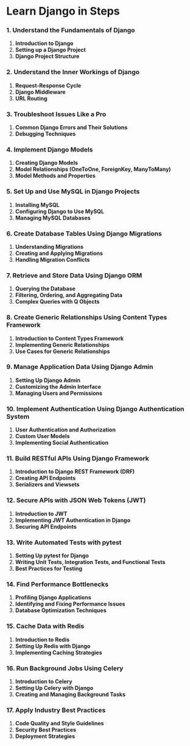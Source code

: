 # Learn Django in Steps
### 1. Understand the Fundamentals of Django
1. **Introduction to Django**
2. **Setting up a Django Project**
3. **Django Project Structure**

### 2. Understand the Inner Workings of Django
1. **Request-Response Cycle**
2. **Django Middleware**
3. **URL Routing**

### 3. Troubleshoot Issues Like a Pro
1. **Common Django Errors and Their Solutions**
2. **Debugging Techniques**

### 4. Implement Django Models
1. **Creating Django Models**
2. **Model Relationships (OneToOne, ForeignKey, ManyToMany)**
3. **Model Methods and Properties**

### 5. Set Up and Use MySQL in Django Projects
1. **Installing MySQL**
2. **Configuring Django to Use MySQL**
3. **Managing MySQL Databases**

### 6. Create Database Tables Using Django Migrations
1. **Understanding Migrations**
2. **Creating and Applying Migrations**
3. **Handling Migration Conflicts**

### 7. Retrieve and Store Data Using Django ORM
1. **Querying the Database**
2. **Filtering, Ordering, and Aggregating Data**
3. **Complex Queries with Q Objects**

### 8. Create Generic Relationships Using Content Types Framework
1. **Introduction to Content Types Framework**
2. **Implementing Generic Relationships**
3. **Use Cases for Generic Relationships**

### 9. Manage Application Data Using Django Admin
1. **Setting Up Django Admin**
2. **Customizing the Admin Interface**
3. **Managing Users and Permissions**

### 10. Implement Authentication Using Django Authentication System
1. **User Authentication and Authorization**
2. **Custom User Models**
3. **Implementing Social Authentication**

### 11. Build RESTful APIs Using Django Framework
1. **Introduction to Django REST Framework (DRF)**
2. **Creating API Endpoints**
3. **Serializers and Viewsets**

### 12. Secure APIs with JSON Web Tokens (JWT)
1. **Introduction to JWT**
2. **Implementing JWT Authentication in Django**
3. **Securing API Endpoints**

### 13. Write Automated Tests with pytest
1. **Setting Up pytest for Django**
2. **Writing Unit Tests, Integration Tests, and Functional Tests**
3. **Best Practices for Testing**

### 14. Find Performance Bottlenecks
1. **Profiling Django Applications**
2. **Identifying and Fixing Performance Issues**
3. **Database Optimization Techniques**

### 15. Cache Data with Redis
1. **Introduction to Redis**
2. **Setting Up Redis with Django**
3. **Implementing Caching Strategies**

### 16. Run Background Jobs Using Celery
1. **Introduction to Celery**
2. **Setting Up Celery with Django**
3. **Creating and Managing Background Tasks**

### 17. Apply Industry Best Practices
1. **Code Quality and Style Guidelines**
2. **Security Best Practices**
3. **Deployment Strategies**
